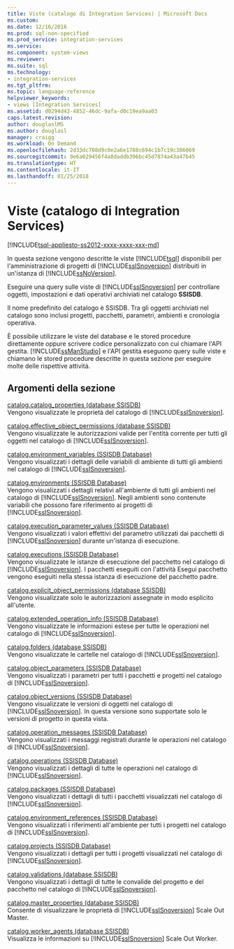 ```yaml
---
title: Viste (catalogo di Integration Services) | Microsoft Docs
ms.custom: 
ms.date: 12/16/2016
ms.prod: sql-non-specified
ms.prod_service: integration-services
ms.service: 
ms.component: system-views
ms.reviewer: 
ms.suite: sql
ms.technology:
- integration-services
ms.tgt_pltfrm: 
ms.topic: language-reference
helpviewer_keywords:
- views [Integration Services]
ms.assetid: d0294d43-4852-46dc-9afa-d0c19ea9aa03
caps.latest.revision: 
author: douglaslMS
ms.author: douglasl
manager: craigg
ms.workload: On Demand
ms.openlocfilehash: 2d33dc708d9c0e2a6e1788c694c1b7c19c386069
ms.sourcegitcommit: 9e6a029456f4a8daddb396bc45d7874a43a47b45
ms.translationtype: HT
ms.contentlocale: it-IT
ms.lasthandoff: 01/25/2018
---
```

# <a name="views-integration-services-catalog"></a>Viste (catalogo di Integration Services)
[!INCLUDE[tsql-appliesto-ss2012-xxxx-xxxx-xxx-md](../../includes/tsql-appliesto-ss2012-xxxx-xxxx-xxx-md.md)]

  In questa sezione vengono descritte le viste [!INCLUDE[tsql](../../includes/tsql-md.md)] disponibili per l'amministrazione di progetti di [!INCLUDE[ssISnoversion](../../includes/ssisnoversion-md.md)] distribuiti in un'istanza di [!INCLUDE[ssNoVersion](../../includes/ssnoversion-md.md)].  
  
 Eseguire una query sulle viste di [!INCLUDE[ssISnoversion](../../includes/ssisnoversion-md.md)] per controllare oggetti, impostazioni e dati operativi archiviati nel catalogo **SSISDB**.  
  
 Il nome predefinito del catalogo è SSISDB. Tra gli oggetti archiviati nel catalogo sono inclusi progetti, pacchetti, parametri, ambienti e cronologia operativa.  
  
 È possibile utilizzare le viste del database e le stored procedure direttamente oppure scrivere codice personalizzato con cui chiamare l'API gestita. [!INCLUDE[ssManStudio](../../includes/ssmanstudio-md.md)] e l'API gestita eseguono query sulle viste e chiamano le stored procedure descritte in questa sezione per eseguire molte delle rispettive attività.  
  
## <a name="in-this-section"></a>Argomenti della sezione  
 [catalog.catalog_properties &#40;database SSISDB&#41;](../../integration-services/system-views/catalog-catalog-properties-ssisdb-database.md)  
 Vengono visualizzate le proprietà del catalogo di [!INCLUDE[ssISnoversion](../../includes/ssisnoversion-md.md)].  
  
 [catalog.effective_object_permissions &#40;database SSISDB&#41;](../../integration-services/system-views/catalog-effective-object-permissions-ssisdb-database.md)  
 Vengono visualizzate le autorizzazioni valide per l'entità corrente per tutti gli oggetti nel catalogo di [!INCLUDE[ssISnoversion](../../includes/ssisnoversion-md.md)].  
  
 [catalog.environment_variables &#40;SSISDB Database&#41;](../../integration-services/system-views/catalog-environment-variables-ssisdb-database.md)  
 Vengono visualizzati i dettagli delle variabili di ambiente di tutti gli ambienti nel catalogo di [!INCLUDE[ssISnoversion](../../includes/ssisnoversion-md.md)].  
  
 [catalog.environments &#40;SSISDB Database&#41;](../../integration-services/system-views/catalog-environments-ssisdb-database.md)  
 Vengono visualizzati i dettagli relativi all'ambiente di tutti gli ambienti nel catalogo di [!INCLUDE[ssISnoversion](../../includes/ssisnoversion-md.md)]. Negli ambienti sono contenute variabili che possono fare riferimento ai progetti di [!INCLUDE[ssISnoversion](../../includes/ssisnoversion-md.md)].  
  
 [catalog.execution_parameter_values &#40;SSISDB Database&#41;](../../integration-services/system-views/catalog-execution-parameter-values-ssisdb-database.md)  
 Vengono visualizzati i valori effettivi del parametro utilizzati dai pacchetti di [!INCLUDE[ssISnoversion](../../includes/ssisnoversion-md.md)] durante un'istanza di esecuzione.  
  
 [catalog.executions &#40;SSISDB Database&#41;](../../integration-services/system-views/catalog-executions-ssisdb-database.md)  
 Vengono visualizzate le istanze di esecuzione del pacchetto nel catalogo di [!INCLUDE[ssISnoversion](../../includes/ssisnoversion-md.md)]. I pacchetti eseguiti con l'attività Esegui pacchetto vengono eseguiti nella stessa istanza di esecuzione del pacchetto padre.  
  
 [catalog.explicit_object_permissions &#40;database SSISDB&#41;](../../integration-services/system-views/catalog-explicit-object-permissions-ssisdb-database.md)  
 Vengono visualizzate solo le autorizzazioni assegnate in modo esplicito all'utente.  
  
 [catalog.extended_operation_info &#40;SSISDB Database&#41;](../../integration-services/system-views/catalog-extended-operation-info-ssisdb-database.md)  
 Vengono visualizzate le informazioni estese per tutte le operazioni nel catalogo di [!INCLUDE[ssISnoversion](../../includes/ssisnoversion-md.md)].  
  
 [catalog.folders &#40;database SSISDB&#41;](../../integration-services/system-views/catalog-folders-ssisdb-database.md)  
 Vengono visualizzate le cartelle nel catalogo di [!INCLUDE[ssISnoversion](../../includes/ssisnoversion-md.md)].  
  
 [catalog.object_parameters &#40;SSISDB Database&#41;](../../integration-services/system-views/catalog-object-parameters-ssisdb-database.md)  
 Vengono visualizzati i parametri per tutti i pacchetti e progetti nel catalogo di [!INCLUDE[ssISnoversion](../../includes/ssisnoversion-md.md)].  
  
 [catalog.object_versions &#40;SSISDB Database&#41;](../../integration-services/system-views/catalog-object-versions-ssisdb-database.md)  
 Vengono visualizzate le versioni di oggetti nel catalogo di [!INCLUDE[ssISnoversion](../../includes/ssisnoversion-md.md)]. In questa versione sono supportate solo le versioni di progetto in questa vista.  
  
 [catalog.operation_messages &#40;SSISDB Database&#41;](../../integration-services/system-views/catalog-operation-messages-ssisdb-database.md)  
 Vengono visualizzati i messaggi registrati durante le operazioni nel catalogo di [!INCLUDE[ssISnoversion](../../includes/ssisnoversion-md.md)].  
  
 [catalog.operations &#40;SSISDB Database&#41;](../../integration-services/system-views/catalog-operations-ssisdb-database.md)  
 Vengono visualizzati i dettagli di tutte le operazioni nel catalogo di [!INCLUDE[ssISnoversion](../../includes/ssisnoversion-md.md)].  
  
 [catalog.packages &#40;SSISDB Database&#41;](../../integration-services/system-views/catalog-packages-ssisdb-database.md)  
 Vengono visualizzati i dettagli di tutti i pacchetti visualizzati nel catalogo di [!INCLUDE[ssISnoversion](../../includes/ssisnoversion-md.md)].  
  
 [catalog.environment_references &#40;SSISDB Database&#41;](../../integration-services/system-views/catalog-environment-references-ssisdb-database.md)  
 Vengono visualizzati i riferimenti all'ambiente per tutti i progetti nel catalogo di [!INCLUDE[ssISnoversion](../../includes/ssisnoversion-md.md)].  
  
 [catalog.projects &#40;SSISDB Database&#41;](../../integration-services/system-views/catalog-projects-ssisdb-database.md)  
 Vengono visualizzati i dettagli per tutti i progetti visualizzati nel catalogo di [!INCLUDE[ssISnoversion](../../includes/ssisnoversion-md.md)].  
  
 [catalog.validations &#40;database SSISDB&#41;](../../integration-services/system-views/catalog-validations-ssisdb-database.md)  
 Vengono visualizzati i dettagli di tutte le convalide del progetto e del pacchetto nel catalogo di [!INCLUDE[ssISnoversion](../../includes/ssisnoversion-md.md)].  
  
[catalog.master_properties &#40;database SSISDB&#41;](../../integration-services/system-views/catalog-master-properties-ssisdb-database.md)  
Consente di visualizzare le proprietà di [!INCLUDE[ssISnoversion](../../includes/ssisnoversion-md.md)] Scale Out Master.

[catalog.worker_agents &#40;database SSISDB&#41;](../../integration-services/system-views/catalog-worker-agents-ssisdb-database.md)  
Visualizza le informazioni su [!INCLUDE[ssISnoversion](../../includes/ssisnoversion-md.md)] Scale Out Worker.  
